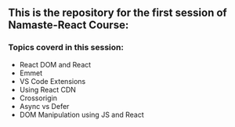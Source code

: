 ## This is the repository for the first session of Namaste-React Course:

### Topics coverd in this session:

- React DOM and React
- Emmet
- VS Code Extensions
- Using React CDN
- Crossorigin
- Async vs Defer
- DOM Manipulation using JS and React
